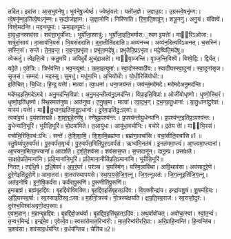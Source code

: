 

  
तदित्। इदा॑स। आ॒स॒भुव॑नेषु। भुव॑नेषु॒ज्येष्ठं॑। ज्येष्ठं॒यत॑:। यतो॑ज॒ज्ञे। ज॒ज्ञउ॒ग्र:। उ॒ग्रस्त्वे॒षनृ॑म्ण:। त्वे॒षनृ॑म्ण॒इति॑त्वे॒षऽनृ॑म्ण:॥ स॒द्योज॑ज्ञा॒न:। ज॒ज्ञा॒नोनि। निरि॑णाति। रि॒णा॒ति॒शत्रू॑न्। शत्रू॒ननु॑। अनु॒यं। यंविश्वे॑। विश्वे॒मद॑न्ति। मद॒न्त्यूमा॑:। ऊमा॒इत्यूमा॑:॥  
वा॒वृ॒धा॒नश्शव॑सा। शव॑सा॒भूर्यो॑जा:। भूर्यो॑जा॒श्शत्रु॑:। भूर्यो॑जा॒इति॒भर्मास:॒श्वम इ॒यत्तेा॑। माूरि॑ऽओजा:। शत्रु॑र्दा॒साय॑। दा॒साय॑भि॒यसं॑। भि॒यसं॑ददाति। द॒दा॒तीति॑ददाति॥ अव्य॑नच्च। अव्य॑न॒दित्यवि॑ऽअनत्। च॒सस्नि॑। सस्नि॒सं। सन्ते॑। ते॒न॒व॒न्त॒। न॒व॒न्त॒प्रभृ॑ता। प्रभृ॑ता॒मदे॑षु। प्रभृ॒तेति॒प्रऽभृ॑ता। मदे॒ष्विति॒मदे॑षु॥  
त्वेक्रतुं॑। त्वेइति॒त्वे। क्रतु॒मपि॑। अपिदुर्दे अुच्॑द्राअतेा॑। मा॑वृञ्जन्ति। वृ॒ञ्ज॒न्ति॒विश्वे॑। विश्वे॒द्वि:। द्विर्यत्। यदे॒ते। ए॒तेत्रि:। त्रिर्भव॑न्ति। भव॒न्त्यूमा॑:। ऊमा॒इत्यूमा॑:॥ स्वा॒दोस्स्वादी॑य:। स्वादी॑यस्स्वा॒दुना॑। स्वा॒दुना॑सृज। सृ॒ज॒सं। सम्मद॑:। मद॒स्सु। सुमधु॑। मधु॑ना॒भि। अ॒भियो॑धी:। यो॒धी॒रिति॑योधी:॥  
इति॑चित्। चि॒ध्दि। हि॒न्द्र॒ यत्तेा॑। मात्वा॑। त्वा॒धना॑। धना॒जय॑न्तं। जय॑न्तं॒मदे॑मदे। मदे॑मदेअनु॒मद॑न्ति। मदे॑मद॒इति॒मदे॑ऽमदे। अनु॒मद॑न्ति॒विप्रा॑:। अ॒नु॒मद॒न्तीत्य॑नु॒ऽमद॑न्ति। विप्रा॒इति॒विप्रा॑:॥ ओजी॑योधृष्णो। धृ॒ष्णो॒स्थि॒रं। धृ॒ष्णो॒इति॑धृष्णो। स्थि॒रमात॑नुष्व। आत॑नुष्व। त॒नु॒ष्व॒मा। मात्वा॑। त्वा॒द॒भ॒न्। द॒भ॒न्या॒तु॒धाना॑:। या॒तु॒धाना॑दु॒रेवा॑:। यास्य॑।यत्तेा॑। मा॒तु॒धाना॒इति॑या॒तु॒ऽधाना॑:। दु॒रेवा॒इति॑दु॒:ऽएवा॑:॥  
त्वया॑व॒यं। व॒यंशा॑शद्महे। शा॒श॒द्म॒हे॒रणॆ॑षु। रणे॑षुप्र॒पश्य॑न्त:। प्र॒पश्य॑न्तोयु॒धेन्या॑नि। प्र॒पश्य॑न्त॒इति॑प्र॒ऽपश्य॑न्त:। यु॒धेन्या॑नि॒भूरि॑। भूरीति॒भूरि॑॥ चो॒दया॑मिते। त॒आयु॑धा। आयु॑धा॒वचो॑भि:। वचोरे। द॒तेय त्तेा॑। मा॑भि॒स्सं। वचो॑भि॒रिति॒वच॑:ऽभि:। सन्ते॑। ते॒शि॒शा॒मि॒। शि॒शा॒मि॒ब्रह्म॑णा। ब्रह्म॑णा॒वचां॑सि। वचां॒सीति॒वचां॑सि॥1 ॥  
स्तु॒षेय्यं॑पुरु॒वर्प॑सं। पु॒रु॒वर्प॑स॒मृभ्वं॑। पु॒रु॒वर्प॑स॒मिति॑पु॒रु॒ऽवर्प॑सं। ऋभ्व॑मि॒नत॑मं। इ॒नत॑ममा॒प्त्यं। आ॒प्त्यमा॒प्त्यानां॑। आ॒प्त्यना॒मित्या॒प्त्यानां॑॥ आदर्श॑ते। द॒र्श॒ते॒शव॑सा। शव॑सास॒प्त। स॒प्तदानू॑न्। दानू॒न्प्र। प्रसा॑क्षते। सा॒क्ष॒ते॒प्रति॒माना॑नि। प्र॒ति॒माना॑नि॒भूरि॑। प्र॒ति॒माना॒नीति॑प्र॒ति॒ऽमाना॑नि। भूरीति॒भूरि॑॥  
नितत्। तद्द॑धि॒षे। द॒धि॒षेवरं॑। अ॒व॒रं॒परं॑। पर॑ञ्च। च॒यस्मि॑न्। यस्मि॒न्नावि॑था। आवि॒थाव॑सा। अव॑सादुरे॒णॆ। दु॒रे॒णेइति॑दु॒रो॒णॆ॥ आमा॒तरा॑। मा॒तरा॑स्थापयसे। स्था॒प॒य॒से॒जि॒ग॒त्नू। जि॒ग॒त्नूअत॑:। जि॒ग॒त्नूइति॑जि॒ग॒त्नू। अत॑इनोषि। इ॒नो॒षि॒कर्व॑रा। कर्व॑रापु॒रूणि॑। पु॒रूणीति॑पु॒रूणि॑॥  
इ॒माब्रह्म॑। ब्रह्म॑बृ॒हद्दि॑व:। बृ॒हद्दि॑वोविवक्ति। बृ॒हद्दि॑व॒इति॑बृ॒हत्ऽदि॑व:। वि॒व॒क्तीन्द्रा॑य। इन्द्रा॑यशू॒षं। शू॒षम॑ग्रि॒य:। अ॒ग्रि॒यस्स्व॒र्षा:। स्व॒स्साइति॑स्व॒:ऽसा:॥ म॒होगो॒त्रस्य॑। गो॒त्रस्य॑क्षयति। क्ष॒य॒ति॒स्व॒राज॑:। स्व॒राजो॒दुर॑:। दुर॑श्च॒विश्वा॑अवृणो॒दप॒स्वा:॥  
ए॒वाम॒हान्। म॒हान्बृ॒हद्दि॑व:। बृ॒हद्दि॑वो॒अथ॑र्वा। बृ॒हद्दि॑व॒इति॑बृ॒हत्ऽदि॑व:। अथ॒र्वावो॑चत्। अवो॑च॒त्स्वां। स्वां॒त॒न्वं॑। त॒न्व१॒॑मिन्द्रं॑। इन्द्र॑मे॒व। ए॒वेत्ये॒व॥ स्वसा॑रोमात॒रिभ्व॑री:। मा॒त॒रिभ्व॑रीररि॒प्रा:। अ॒रि॒प्राहि॒न्वन्ति॑। हि॒न्वन्ति॑च। च॒शव॑सा। शव॑साव॒र्धय॑न्ति। व॒र्धय॑न्तिच। चेति॑च॥2॥  
